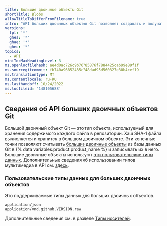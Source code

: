 ```yaml
---
title: Большие двоичные объекты Git
shortTitle: Blobs
allowTitleToDifferFromFilename: true
intro: "API больших двоичных объектов Git позволяет создавать и получать большой двоичный объект Git (BLOB-объект)\_— тип объекта, используемый для хранения содержимого каждого файла в репозитории."
versions:
  fpt: '*'
  ghes: '*'
  ghae: '*'
  ghec: '*'
topics:
  - API
miniTocMaxHeadingLevel: 3
ms.openlocfilehash: ae4d0ac726c9b76785876f7884425cab99e89f1f
ms.sourcegitcommit: fb740a96852435c748dad95d560327e80b4cef19
ms.translationtype: MT
ms.contentlocale: ru-RU
ms.lasthandoff: 10/24/2022
ms.locfileid: '148105688'
---
```

## Сведения об API больших двоичных объектов Git

Большой двоичный объект Git — это тип объекта, используемый для хранения содержимого каждого файла в репозитории. Хэш SHA-1 файла вычисляется и хранится в большом двоичном объекте. Эти конечные точки позволяют считывать [большие двоичные объекты](https://git-scm.com/book/en/v2/Git-Internals-Git-Objects) из базы данных Git в {% data variables.product.product_name %} и записывать их в него. Большие двоичные объекты используют [эти пользовательские типы данных](#custom-media-types-for-blobs). Дополнительные сведения об использовании типов мультимедиа в API см. [здесь](/rest/overview/media-types).

### Пользовательские типы данных для больших двоичных объектов

Это поддерживаемые типы данных для больших двоичных объектов.

    application/json
    application/vnd.github.VERSION.raw

Дополнительные сведения см. в разделе [Типы носителей](/rest/overview/media-types).
